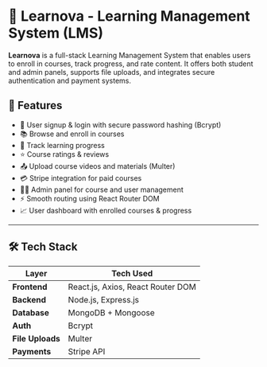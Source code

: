 # 📘 Learnova - Learning Management System (LMS)

**Learnova** is a full-stack Learning Management System that enables users to enroll in courses, track progress, and rate content. It offers both student and admin panels, supports file uploads, and integrates secure authentication and payment systems.

## 🚀 Features

- 🔐 User signup & login with secure password hashing (Bcrypt)
- 📚 Browse and enroll in courses
- 🧠 Track learning progress
- ⭐ Course ratings & reviews
- 📤 Upload course videos and materials (Multer)
- 💳 Stripe integration for paid courses
- 🧑‍💼 Admin panel for course and user management
- ⚡ Smooth routing using React Router DOM
- 📈 User dashboard with enrolled courses & progress

---

## 🛠 Tech Stack

| Layer        | Tech Used                          |
|--------------|-------------------------------------|
| **Frontend** | React.js, Axios, React Router DOM   |
| **Backend**  | Node.js, Express.js                |
| **Database** | MongoDB + Mongoose                 |
| **Auth**     | Bcrypt                             |
| **File Uploads** | Multer                        |
| **Payments** | Stripe API                         |
